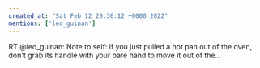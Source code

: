 ```yaml
---
created_at: "Sat Feb 12 20:36:12 +0000 2022"
mentions: ['leo_guinan']
---
```


RT @leo_guinan: Note to self: if you just pulled a hot pan out of the oven, don't grab its handle with your bare hand to move it out of the…